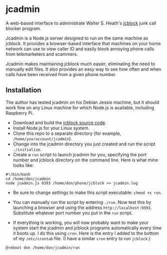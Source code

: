# jcadmin
A web-based interface to administrate Walter S. Heath's [jcblock](http://jcblock.sourceforge.net) junk call blocker program.

Jcadmin is a Node.js server designed to run on the same machine as jcblock.
It provides a browser-based interface that machines on your home network can use to view caller ID and easily block annoying phone calls from telemarketers and scammers.

Jcadmin makes maintaining jcblock much easier, eliminating the need to manually edit files.  It also provides an easy way to see how often and when calls have been received from a given phone number.

## Installation

The author has tested jcadmin on his Debian Jessie machine, but it should work fine on any Linux machine for which Node.js is available, including Raspberry Pi.

- Download and build the [jcblock source code](https://sourceforge.net/projects/jcblock/files/?source=navbar).
- Install Node.js for your Linux system.
- Clone this repo to a separate directory (for example, `/home/youraccount/jcadmin`).
- Change into the jcadmin directory you just created and run the script `./initialize`.
- Create a `run` script to launch jcadmin for you, specifying the port number and jcblock directory on the command line. Here is what mine looks like:
````
#!/bin/bash
cd /home/don/jcadmin
node jcadmin.js 9393 /home/don/phone/jcblock >> jcadmin.log
````
- Be sure to change settings to make this script executable: 
`chmod +x run`.

- You can manually run the script by entering `./run`. Now test this by launching a browser and using the address `http://localhost:9393`.  Substitute whatever port number you put in the `run` script.

- If everything is working, you will now probably want to make your system start the jcadmin and jcblock programs automatically every time it boots up.  I do this using `cron`.  Here is the entry I added to the bottom of my `/etc/crontab` file.  (I have a similar `cron` entry to run `jcblock`.)
````
@reboot don /home/don/jcadmin/run
````
